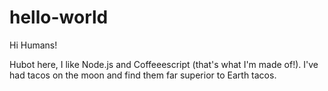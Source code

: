 # hello-world

Hi Humans!

Hubot here, I like Node.js and Coffeeescript (that's what I'm made of!). 
I've had tacos on the moon and find them far superior to Earth tacos.
